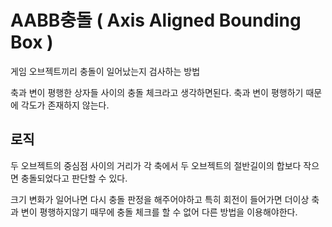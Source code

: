 # AABB충돌 ( Axis Aligned Bounding Box )
게임 오브젝트끼리 충돌이 일어났는지 검사하는 방법

축과 변이 평행한 상자들 사이의 충돌 체크라고 생각하면된다.
축과 변이 평행하기 때문에 각도가 존재하지 않는다.

## 로직
두 오브젝트의 중심점 사이의 거리가 각 축에서 두 오브젝트의 절반길이의 합보다 작으면 충돌되었다고 판단할 수 있다.

크기 변화가 일어나면 다시 충돌 판정을 해주어야하고 
특히 회전이 들어가면 더이상 축과 변이 평행하지않기 때무에 충돌 체크를 할 수 없어 다른 방법을 이용해야한다.